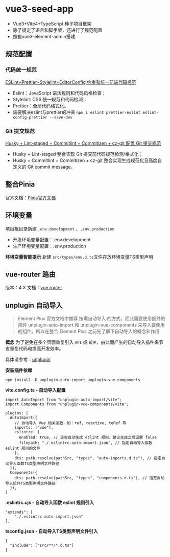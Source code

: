 # vue3-seed-app

* Vue3+Vite4+TypeScript 种子项目框架
* 除了规定了语言和脚手架，还进行了规范配置
* 照搬vue3-element-admin搭建

## 规范配置
### 代码统一规范

[ESLint+Prettier+Stylelint+EditorConfig 约束和统一前端代码规范](https://juejin.cn/post/7241184271318204477 "ESLint+Prettier+Stylelint+EditorConfig 约束和统一前端代码规范")
* Eslint：JavaScript 语法规则和代码风格检查；
* Stylelint: CSS 统一规范和代码检测；
* Prettier：全局代码格式化。
* 需要解决eslint与prettier的冲突  `npm i eslint prettier-eslint eslint-config-prettier --save-dev`

### Git 提交规范
[Husky + Lint-staged + Commitlint + Commitizen + cz-git 配置 Git 提交规范](https://juejin.cn/post/7241562753164230717#heading-3 "Husky + Lint-staged + Commitlint + Commitizen + cz-git 配置 Git 提交规范")
* Husky + Lint-staged 整合实现 Git 提交前代码规范检测/格式化；
* Husky + Commitlint + Commitizen + cz-git 整合实现生成规范化且高度自定义的 Git commit message。

## 整合Pinia
官方文档：[Pinia官方文档](https://pinia.vuejs.org/zh/getting-started.html "Pinia官方文档")

## 环境变量
项目根目录新建 `.env.development` 、`.env.production`
* 开发环境变量配置：.env.development
* 生产环境变量配置：.env.production

**环境变量智能提示**
新建 `src/types/env.d.ts`文件存放环境变量TS类型声明

## vue-router 路由
版本：4.X
文档：[vue router](https://router.vuejs.org/zh/guide/ "Vue Router")

## unplugin 自动导入
> Element Plus 官方文档中推荐 按需自动导入 的方式，而此需要使用额外的插件 unplugin-auto-import  和 unplugin-vue-components  来导入要使用的组件。所以在整合 Element Plus 之前先了解下自动导入的概念和作用

**概念**
为了避免在多个页面重复引入 `API` 或 `组件`，由此而产生的自动导入插件来节省重复代码和提高开发效率。

具体请参考：[unplugin](https://juejin.cn/post/7228990409909108793#heading-7 "unplugin")

**安装插件依赖**
```
npm install -D unplugin-auto-import unplugin-vue-components 
```

**vite.config.ts - 自动导入配置**
```
import AutoImport from "unplugin-auto-import/vite";
import Components from "unplugin-vue-components/vite";

plugins: [
  AutoImport({
    // 自动导入 Vue 相关函数，如：ref, reactive, toRef 等
    imports: ["vue"],
    eslintrc: {
      enabled: true, // 是否自动生成 eslint 规则，建议生成之后设置 false 
      filepath: "./.eslintrc-auto-import.json", // 指定自动导入函数 eslint 规则的文件
    },
    dts: path.resolve(pathSrc, "types", "auto-imports.d.ts"), // 指定自动导入函数TS类型声明文件路径
  }),
  Components({
    dts: path.resolve(pathSrc, "types", "components.d.ts"), // 指定自动导入组件TS类型声明文件路径
  }),
]
```

**.eslintrc.cjs - 自动导入函数 eslint 规则引入**
```
"extends": [
    "./.eslintrc-auto-import.json"
],
```

**tsconfig.json - 自动导入TS类型声明文件引入**
```
{
  "include": ["src/**/*.d.ts"]
}
```


